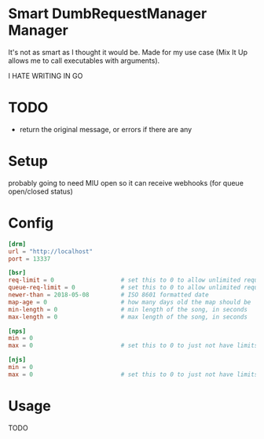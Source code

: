 # Smart DumbRequestManager Manager

It's not as smart as I thought it would be. Made for my use case (Mix It Up allows me to call executables with arguments). 

I HATE WRITING IN GO

# TODO
- return the original message, or errors if there are any

# Setup

probably going to need MIU open so it can receive webhooks (for queue open/closed status)

# Config

```toml
[drm]
url = "http://localhost"
port = 13337

[bsr]
req-limit = 0                   # set this to 0 to allow unlimited requests
queue-req-limit = 0             # set this to 0 to allow unlimited requests in queue
newer-than = 2018-05-08         # ISO 8601 formatted date
map-age = 0                     # how many days old the map should be
min-length = 0                  # min length of the song, in seconds
max-length = 0                  # max length of the song, in seconds

[nps]
min = 0
max = 0                         # set this to 0 to just not have limits

[njs]
min = 0
max = 0                         # set this to 0 to just not have limits
```

# Usage

TODO